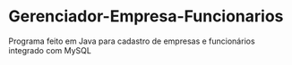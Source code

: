 # Gerenciador-Empresa-Funcionarios
Programa feito em Java para cadastro de empresas e funcionários integrado com MySQL 
